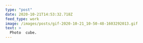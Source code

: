 ```yaml
---
type: "post"
date: 2020-10-21T14:53:32.718Z
feed_type: work
image: /images/posts/gif-2020-10-21_10-50-48-1603292013.gif
text: >
  Photo  cube.
---
```

